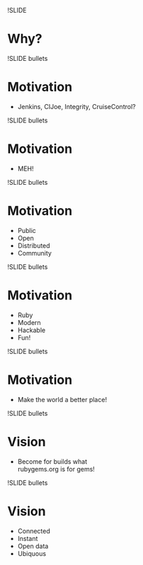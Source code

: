 !SLIDE
# Why?

!SLIDE bullets
# Motivation
* Jenkins, CIJoe, Integrity, CruiseControl?

!SLIDE bullets
# Motivation
* MEH!

!SLIDE bullets
# Motivation
* Public
* Open
* Distributed
* Community

!SLIDE bullets
# Motivation
* Ruby
* Modern
* Hackable
* Fun!

!SLIDE bullets
# Motivation
* Make the world a better place!

!SLIDE bullets
# Vision
* Become for builds what<br/>rubygems.org is for gems!

!SLIDE bullets
# Vision
* Connected
* Instant
* Open data
* Ubiquous
